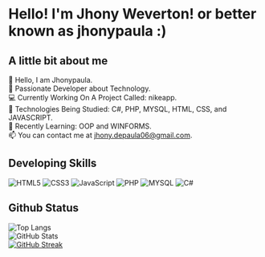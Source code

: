# Hello! I'm Jhony Weverton! or better known as jhonypaula :)

##  A little bit about me

👋 Hello, I am Jhonypaula.<br>
🚀 Passionate Developer about Technology.<br>
💻 Currently Working On A Project Called: nikeapp.<br>
🔧 Technologies Being Studied: C#, PHP, MYSQL, HTML, CSS, and JAVASCRIPT.<br>
📖 Recently Learning: OOP and WINFORMS. <br>
📫 You can contact me at jhony.depaula06@gmail.com.

## Developing Skills
![HTML5](https://img.shields.io/badge/html5-%23E34F26.svg?style=for-the-badge&logo=html5&logoColor=white)
![CSS3](https://img.shields.io/badge/css3-%231572B6.svg?style=for-the-badge&logo=css3&logoColor=white)
![JavaScript](https://img.shields.io/badge/javascript-%23323330.svg?style=for-the-badge&logo=javascript&logoColor=%23F7DF1E)
![PHP](https://img.shields.io/badge/php-%23777BB4.svg?style=for-the-badge&logo=php&logoColor=white)
![MYSQL](https://img.shields.io/badge/MySQL-000?style=for-the-badge&logo=MySQL)
![C#](https://img.shields.io/badge/c%23-%23239120.svg?style=for-the-badge&logo=c-sharp&logoColor=white)

## Github Status

![Top Langs](https://github-readme-stats-git-masterrstaa-rickstaa.vercel.app/api/top-langs/?username=jhonypaula&layout=compact&bg_color=000&border_color=30A3DC&title_color=E94D5F&text_color=FFF)<br>
![GitHub Stats](https://github-readme-stats.vercel.app/api?username=jhonypaula&theme=transparent&bg_color=000&border_color=30A3DC&show_icons=true&icon_color=30A3DC&title_color=E94D5F&text_color=FFF)<br>
[![GitHub Streak](https://streak-stats.demolab.com/?user=jhonypaula&theme=bear&background=000&border=30A3DC&dates=FFF)](https://git.io/streak-stats)<br>

